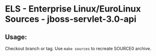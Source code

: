 # ELS - Enterprise Linux/EuroLinux Sources - jboss-servlet-3.0-api
 
## Usage:
  Checkout branch or tag. Use `make sources` to recreate  SOURCE0 archive.

